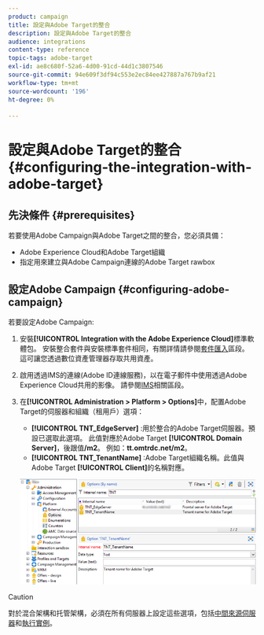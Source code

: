 ```yaml
---
product: campaign
title: 設定與Adobe Target的整合
description: 設定與Adobe Target的整合
audience: integrations
content-type: reference
topic-tags: adobe-target
exl-id: ae8c680f-52a6-4d00-91cd-44d1c3807546
source-git-commit: 94e609f3df94c553e2ec84ee427887a767b9af21
workflow-type: tm+mt
source-wordcount: '196'
ht-degree: 0%

---
```


# 設定與Adobe Target的整合{#configuring-the-integration-with-adobe-target}

## 先決條件 {#prerequisites}

若要使用Adobe Campaign與Adobe Target之間的整合，您必須具備：

* Adobe Experience Cloud和Adobe Target組織
* 指定用來建立與Adobe Campaign連線的Adobe Target rawbox

## 設定Adobe Campaign {#configuring-adobe-campaign}

若要設定Adobe Campaign:

1. 安裝&#x200B;**[!UICONTROL Integration with the Adobe Experience Cloud]**&#x200B;標準軟體包。 安裝整合套件與安裝標準套件相同，有關詳情請參閱[套件匯入](../../platform/using/working-with-data-packages.md#importing-packages)區段。 這可讓您透過數位資產管理器存取共用資產。
1. 啟用透過IMS的連線(Adobe ID連線服務)，以在電子郵件中使用透過Adobe Experience Cloud共用的影像。 請參閱[IMS](../../integrations/using/about-adobe-id.md)相關區段。
1. 在&#x200B;**[!UICONTROL Administration > Platform > Options]**&#x200B;中，配置Adobe Target的伺服器和組織（租用戶）選項：

   * **[!UICONTROL TNT_EdgeServer]** :用於整合的Adobe Target伺服器。預設已選取此選項。 此值對應於Adobe Target **[!UICONTROL Domain Server]**，後跟值&#x200B;**/m2**。 例如：**tt.omtrdc.net/m2**。
   * **[!UICONTROL TNT_TenantName]** :Adobe Target組織名稱。此值與Adobe Target **[!UICONTROL Client]**&#x200B;的名稱對應。

   ![](assets/tar_options.png)

>[!CAUTION]
>
>對於混合架構和托管架構，必須在所有伺服器上設定這些選項，包括[中間來源伺服器](../../installation/using/mid-sourcing-server.md)和[執行實例](../../message-center/using/configuring-instances.md#execution-instance)。